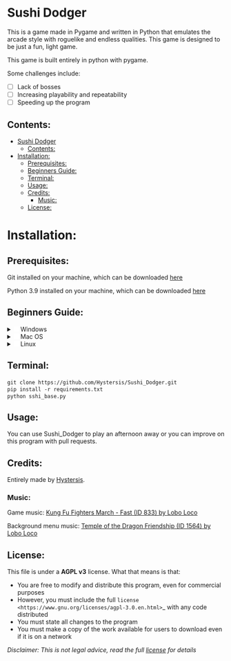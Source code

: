 # Sushi Dodger
This is a game made in Pygame and written in Python that emulates the arcade style with roguelike and endless qualities. This game is designed to be just a fun, light game.

This game is built entirely in python with pygame.

Some challenges include: 
- [ ] Lack of bosses
- [ ] Increasing playability and repeatability
- [ ] Speeding up the program

## Contents:
- [Sushi Dodger](#sushi-dodger)
  - [Contents:](#contents)
- [Installation:](#installation)
  - [Prerequisites:](#prerequisites)
  - [Beginners Guide:](#beginners-guide)
  - [Terminal:](#terminal)
  - [Usage:](#usage)
  - [Credits:](#credits)
    - [Music:](#music)
  - [License:](#license)

# Installation:
## Prerequisites:

Git installed on your machine, which can be downloaded [here](https://github.com/git-guides/install-git)

Python 3.9 installed on your machine, which can be downloaded [here](https://wiki.python.org/moin/BeginnersGuide/Download)

## Beginners Guide:

<details>
<summary> <img src="Assets/Github/microsoft-windows.png" alt="Windows Icon" style="width:12px;height:12px;"> Windows</summary>
<ol>
  <li>Create a folder where you want the program to be </li>
  <li><kbd>Right click</kbd> in the bar at the top where the information of where the file will be and type <code>cmd</code></li>
  <li>A command prompt will appear where you will type the <a href="#terminal">instructions below</a></li>
</ol>
</details>

<details>
<summary> <img src="Assets/Github/apple.png" alt="Apple Icon" style="width:12px;height:12px;"> Mac OS</summary>
<ol>
  <li>Click the Apple logo (<img src="Assets/Github/apple.png" alt="Apple Icon" style="width:12px;height:12px;">) in the top right corner of your screen</li>
  <li>Open <code>System preferences</code></li>
  <li>Navigate and click on <code>Keyboard</code></li>
  <li>In the Keyboard pane, click on <code>Shortcuts</code></li>
  <li>In the this Shortcuts windows, scroll down to the <code>services</code> tab in the left-most pane</li>
  <li>Make sure <code>New terminal at Folder</code> is enabled in the right-most pane (can be seen by scrolling down)</li>
  <li>Create your folder where you want Sushi Dodger to be located in Finder</li>
  <li>Make sure you are in the parent directory of where you want the folder to located and then single click on the folder</li>
  <li>Go to the <code>Finder</code> option in the bar of Finder, navigate to <code>Services</code> and click on <code>New Terminal at Folder</code></li>
  <li>A command prompt will appear where you will type the <a href="#terminal">instructions below</a></li>
</ol>
</details>

<details>
<summary> <img src="Assets/Github/linux.png" alt="Linux Icon" style="width:12px;height:12px;"> Linux</summary>
<ol>
  <li>Create your folder where you want Sushi Dodger to be located in your File Explorer/Manager</li>
  <li>Right click in the empty space within the folder and select <code>Open in Terminal</code></li>
  <li>A command prompt will appear where you will type the <a href="#terminal">instructions below</a></li>
</ol>
</details>

## Terminal:

```
git clone https://github.com/Hystersis/Sushi_Dodger.git
pip install -r requirements.txt
python sshi_base.py
```

## Usage:
You can use Sushi_Dodger to play an afternoon away or you can improve on this program with pull requests.

## Credits:
Entirely made by [Hystersis](https://github.com/Hystersis).

### Music:

Game music: [Kung Fu Fighters March - Fast (ID 833) by Lobo Loco](https://freemusicarchive.org/music/Lobo_Loco/Round_the_World/Kung_Fu_Fighters_March_-_Fast_ID_833)

Background menu music: [Temple of the Dragon Friendship (ID 1564) by Lobo Loco](https://freemusicarchive.org/music/Lobo_Loco/hot-summer-place/temple-of-the-dragon-friendship-id-1564)

## License:
This file is under a **AGPL v3** license.
What that means is that:
- You are free to modify and distribute this program, even for commercial purposes
- However, you must include the full `license <https://www.gnu.org/licenses/agpl-3.0.en.html>`_ with any code distributed
- You must state all changes to the program
- You must make a copy of the work available for users to download even if it is on a network

*Disclaimer: This is not legal advice, read the full [license](https://www.gnu.org/licenses/agpl-3.0.en.html) for details*
